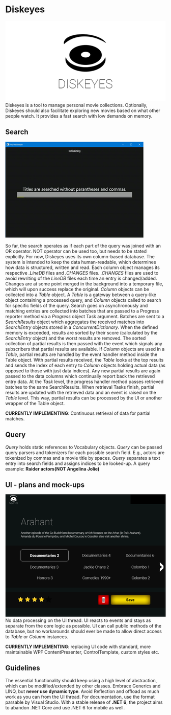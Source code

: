 # Diskeyes
![Diskeyes logo](https://github.com/MarcoDiMarek/Diskeyes-.NetCore-WPF/blob/master/diskeyes%20git%20normal.png?raw=true)
Diskeyes is a tool to manage personal movie collections.
Optionally, Diskeyes should also facilitate exploring new movies based on what other people watch.
It provides a fast search with low demands on memory.

## Search
![UI capture gif](https://github.com/MarcoDiMarek/Diskeyes-.NetCore-WPF/blob/master/ui%20capture%20gif.gif?raw=true)

So far, the search operates as if each part of the query was joined with an OR operator. NOT operator can be used too, but needs to be stated explicitly.
For now, Diskeyes uses its own column-based database.
The system is intended to keep the data human-readable, which determines how data is structured, written and read.
Each column object manages its respective *.LineDB* files and *.CHANGES* files.
*.CHANGES* files are used to avoid rewriting of the *LineDB* files each time an entry is changed/added.
Changes are at some point merged in the background into a temporary file, which will upon success replace the original.
*Column* objects can be collected into a *Table* object.
A *Table* is a gateway between a query-like object containing a processed query, and *Column* objects called to search for specific fields of the query.
Search goes on asynchronously and matching entries are collected into batches that are passed to a Progress reporter method via a *Progress* object Task argument.
Batches are sent to a *SearchResults* object which aggregates the received matches into *SearchEntry* objects stored in a *ConcurrentDictionary*.
When the defined memory is exceeded, results are sorted by their score (calculated by the *SearchEntry* object) and the worst results are removed.
The sorted collection of partial results is then passed with the event which signals any subscribers that partial results are available.
If *Column* objects are used in a *Table*, partial results are handled by the event handler method inside the Table object.
With partial results received, the *Table* looks at the top results and sends the index of each entry to *Column* objects holding actual data (as opposed to those with just data indices).
Any new partial results are again passed to the data columns which continually report back the retrieved entry data.
At the *Task* level, the progress handler method passes retrieved batches to the same SearchResults.
When retrieval Tasks finish, partial results are updated with the retrieved data and an event is raised on the *Table* level.
This way, partial results can be processed by the UI or another wrapper of the Table object.

**CURRENTLY IMPLEMENTING**: Continuous retrieval of data for partial matches.

## Query
*Query* holds static references to Vocabulary objects.
*Query* can be passed query parsers and tokenizers for each possible search field. E.g., actors are tokenized by commas and a movie title by spaces.
*Query* separates a text entry into search fields and assigns indices to be looked-up.
A query example: **Raider actors(NOT Angelina Jolie)**

## UI - plans and mock-ups
![UI capture gif](https://github.com/MarcoDiMarek/Diskeyes-.NetCore-WPF/blob/master/screenshot%20design1.png?raw=true)
No data processing on the UI thread.
UI reacts to events and stays as separate from the core logic as possible.
UI can call public methods of the database, but no workarounds should ever be made to allow direct access to *Table* or *Column* instances.

**CURRENTLY IMPLEMENTING**: replacing UI code with standard, more maintainable WPF ContentPresenter, ControlTemplate, custom styles etc.

## Guidelines
The essential functionality should keep using a high level of abstraction, which can be modified/extended by other classes.
Embrace Generics and LINQ, but **never use dynamic type**.
Avoid Reflection and offload as much work as you can from the UI thread.
For documentation, use the format parsable by Visual Studio.
With a stable release of **.NET 6**, the project aims to abandon .NET Core and use .NET 6 for mobile as well.

